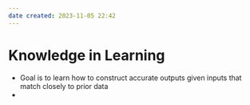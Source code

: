```yaml
---
date created: 2023-11-05 22:42
---
```


# Knowledge in Learning

- Goal is to learn how to construct accurate outputs given inputs that match closely to prior data
- 